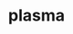 ---
title: "plasma"
layout: cache
categories: [package, develop]
meta: {"versions": ["24.8.7"], "compilers": ["gcc@=11.4.0", "gcc@=9.4.0"], "oss": ["ubuntu20.04", "ubuntu22.04"], "platforms": ["linux"], "targets": ["neoverse_v1", "neoverse_v2", "ppc64le", "x86_64_v3"], "stacks": ["e4s", "e4s-neoverse-v2", "e4s-neoverse_v1", "e4s-power", "root"], "num_specs": 16, "num_specs_by_stack": {"root": 16, "e4s-power": 4, "e4s-neoverse_v1": 4, "e4s-neoverse-v2": 4, "e4s": 4}}
spec_details: [{"hash": "ary76r7o5vnvegm5dnkxujb7j3i4sfkt", "compiler": "gcc@=9.4.0", "versions": ["24.8.7"], "os": "ubuntu20.04", "platform": "linux", "target": "ppc64le", "variants": ["build_system=cmake", "build_type=Release", "generator=make", "~ipo", "~lua", "+shared"], "stacks": ["root", "e4s-power"], "size": "-", "tarball": "https://binaries.spack.io/develop/build_cache/linux-ubuntu20.04-ppc64le/gcc-9.4.0/plasma-24.8.7/linux-ubuntu20.04-ppc64le-gcc-9.4.0-plasma-24.8.7-ary76r7o5vnvegm5dnkxujb7j3i4sfkt.spack"}, {"hash": "dhg43jdfpwchmbi7fqkzdiidurxh3lq7", "compiler": "gcc@=9.4.0", "versions": ["24.8.7"], "os": "ubuntu20.04", "platform": "linux", "target": "ppc64le", "variants": ["build_system=cmake", "build_type=Release", "generator=make", "~ipo", "~lua", "+shared"], "stacks": ["root", "e4s-power"], "size": "-", "tarball": "https://binaries.spack.io/develop/build_cache/linux-ubuntu20.04-ppc64le/gcc-9.4.0/plasma-24.8.7/linux-ubuntu20.04-ppc64le-gcc-9.4.0-plasma-24.8.7-dhg43jdfpwchmbi7fqkzdiidurxh3lq7.spack"}, {"hash": "sfdv3lhjfrkrksdnfioxb4z7vrux2try", "compiler": "gcc@=9.4.0", "versions": ["24.8.7"], "os": "ubuntu20.04", "platform": "linux", "target": "ppc64le", "variants": ["build_system=cmake", "build_type=Release", "generator=make", "~ipo", "~lua", "+shared"], "stacks": ["root", "e4s-power"], "size": "-", "tarball": "https://binaries.spack.io/develop/build_cache/linux-ubuntu20.04-ppc64le/gcc-9.4.0/plasma-24.8.7/linux-ubuntu20.04-ppc64le-gcc-9.4.0-plasma-24.8.7-sfdv3lhjfrkrksdnfioxb4z7vrux2try.spack"}, {"hash": "iv4ef3wc7tbkeodjp5mt6nwk5oiw3npm", "compiler": "gcc@=9.4.0", "versions": ["24.8.7"], "os": "ubuntu20.04", "platform": "linux", "target": "ppc64le", "variants": ["build_system=cmake", "build_type=Release", "generator=make", "~ipo", "~lua", "+shared"], "stacks": ["root", "e4s-power"], "size": "-", "tarball": "https://binaries.spack.io/develop/build_cache/linux-ubuntu20.04-ppc64le/gcc-9.4.0/plasma-24.8.7/linux-ubuntu20.04-ppc64le-gcc-9.4.0-plasma-24.8.7-iv4ef3wc7tbkeodjp5mt6nwk5oiw3npm.spack"}, {"hash": "2jekx6hoyyxqrdyxxhxj5qe4xdzoezyz", "compiler": "gcc@=11.4.0", "versions": ["24.8.7"], "os": "ubuntu22.04", "platform": "linux", "target": "neoverse_v1", "variants": ["build_system=cmake", "build_type=Release", "generator=make", "~ipo", "~lua", "+shared"], "stacks": ["root", "e4s-neoverse_v1"], "size": "-", "tarball": "https://binaries.spack.io/develop/build_cache/linux-ubuntu22.04-neoverse_v1/gcc-11.4.0/plasma-24.8.7/linux-ubuntu22.04-neoverse_v1-gcc-11.4.0-plasma-24.8.7-2jekx6hoyyxqrdyxxhxj5qe4xdzoezyz.spack"}, {"hash": "pftiacsz3jdnpe6zijpd4zaobqylemhl", "compiler": "gcc@=11.4.0", "versions": ["24.8.7"], "os": "ubuntu22.04", "platform": "linux", "target": "neoverse_v1", "variants": ["build_system=cmake", "build_type=Release", "generator=make", "~ipo", "~lua", "+shared"], "stacks": ["root", "e4s-neoverse_v1"], "size": "-", "tarball": "https://binaries.spack.io/develop/build_cache/linux-ubuntu22.04-neoverse_v1/gcc-11.4.0/plasma-24.8.7/linux-ubuntu22.04-neoverse_v1-gcc-11.4.0-plasma-24.8.7-pftiacsz3jdnpe6zijpd4zaobqylemhl.spack"}, {"hash": "v5gtjyp3uc7uwyg6ynnbia4wc5xzmjbe", "compiler": "gcc@=11.4.0", "versions": ["24.8.7"], "os": "ubuntu22.04", "platform": "linux", "target": "neoverse_v1", "variants": ["build_system=cmake", "build_type=Release", "generator=make", "~ipo", "~lua", "+shared"], "stacks": ["root", "e4s-neoverse_v1"], "size": "-", "tarball": "https://binaries.spack.io/develop/build_cache/linux-ubuntu22.04-neoverse_v1/gcc-11.4.0/plasma-24.8.7/linux-ubuntu22.04-neoverse_v1-gcc-11.4.0-plasma-24.8.7-v5gtjyp3uc7uwyg6ynnbia4wc5xzmjbe.spack"}, {"hash": "xjj6mq4ohqhs6356yuhl7j7jj46teelt", "compiler": "gcc@=11.4.0", "versions": ["24.8.7"], "os": "ubuntu22.04", "platform": "linux", "target": "neoverse_v1", "variants": ["build_system=cmake", "build_type=Release", "generator=make", "~ipo", "~lua", "+shared"], "stacks": ["root", "e4s-neoverse_v1"], "size": "-", "tarball": "https://binaries.spack.io/develop/build_cache/linux-ubuntu22.04-neoverse_v1/gcc-11.4.0/plasma-24.8.7/linux-ubuntu22.04-neoverse_v1-gcc-11.4.0-plasma-24.8.7-xjj6mq4ohqhs6356yuhl7j7jj46teelt.spack"}, {"hash": "k2cjkkoi6pkj24qcc4x7f3pnprjpcjbv", "compiler": "gcc@=11.4.0", "versions": ["24.8.7"], "os": "ubuntu22.04", "platform": "linux", "target": "neoverse_v2", "variants": ["build_system=cmake", "build_type=Release", "generator=make", "~ipo", "~lua", "+shared"], "stacks": ["root", "e4s-neoverse-v2"], "size": "-", "tarball": "https://binaries.spack.io/develop/build_cache/linux-ubuntu22.04-neoverse_v2/gcc-11.4.0/plasma-24.8.7/linux-ubuntu22.04-neoverse_v2-gcc-11.4.0-plasma-24.8.7-k2cjkkoi6pkj24qcc4x7f3pnprjpcjbv.spack"}, {"hash": "mvbycz4bxgi7ckfmpbze5i6xcuxb2fvk", "compiler": "gcc@=11.4.0", "versions": ["24.8.7"], "os": "ubuntu22.04", "platform": "linux", "target": "neoverse_v2", "variants": ["build_system=cmake", "build_type=Release", "generator=make", "~ipo", "~lua", "+shared"], "stacks": ["root", "e4s-neoverse-v2"], "size": "-", "tarball": "https://binaries.spack.io/develop/build_cache/linux-ubuntu22.04-neoverse_v2/gcc-11.4.0/plasma-24.8.7/linux-ubuntu22.04-neoverse_v2-gcc-11.4.0-plasma-24.8.7-mvbycz4bxgi7ckfmpbze5i6xcuxb2fvk.spack"}, {"hash": "mgurdqzvbf4wt5kir2fjwakm3diytqbc", "compiler": "gcc@=11.4.0", "versions": ["24.8.7"], "os": "ubuntu22.04", "platform": "linux", "target": "neoverse_v2", "variants": ["build_system=cmake", "build_type=Release", "generator=make", "~ipo", "~lua", "+shared"], "stacks": ["root", "e4s-neoverse-v2"], "size": "-", "tarball": "https://binaries.spack.io/develop/build_cache/linux-ubuntu22.04-neoverse_v2/gcc-11.4.0/plasma-24.8.7/linux-ubuntu22.04-neoverse_v2-gcc-11.4.0-plasma-24.8.7-mgurdqzvbf4wt5kir2fjwakm3diytqbc.spack"}, {"hash": "flevgcv4f2dvxznp7fksnnrr3qttwc5y", "compiler": "gcc@=11.4.0", "versions": ["24.8.7"], "os": "ubuntu22.04", "platform": "linux", "target": "neoverse_v2", "variants": ["build_system=cmake", "build_type=Release", "generator=make", "~ipo", "~lua", "+shared"], "stacks": ["root", "e4s-neoverse-v2"], "size": "-", "tarball": "https://binaries.spack.io/develop/build_cache/linux-ubuntu22.04-neoverse_v2/gcc-11.4.0/plasma-24.8.7/linux-ubuntu22.04-neoverse_v2-gcc-11.4.0-plasma-24.8.7-flevgcv4f2dvxznp7fksnnrr3qttwc5y.spack"}, {"hash": "gxjxkv4r44cmaenb6jtbdvipfxyosefm", "compiler": "gcc@=11.4.0", "versions": ["24.8.7"], "os": "ubuntu22.04", "platform": "linux", "target": "x86_64_v3", "variants": ["build_system=cmake", "build_type=Release", "generator=make", "~ipo", "~lua", "+shared"], "stacks": ["root", "e4s"], "size": "-", "tarball": "https://binaries.spack.io/develop/build_cache/linux-ubuntu22.04-x86_64_v3/gcc-11.4.0/plasma-24.8.7/linux-ubuntu22.04-x86_64_v3-gcc-11.4.0-plasma-24.8.7-gxjxkv4r44cmaenb6jtbdvipfxyosefm.spack"}, {"hash": "i2cszi3dlzoscab4yl47zjp5g6ubhgur", "compiler": "gcc@=11.4.0", "versions": ["24.8.7"], "os": "ubuntu22.04", "platform": "linux", "target": "x86_64_v3", "variants": ["build_system=cmake", "build_type=Release", "generator=make", "~ipo", "~lua", "+shared"], "stacks": ["root", "e4s"], "size": "-", "tarball": "https://binaries.spack.io/develop/build_cache/linux-ubuntu22.04-x86_64_v3/gcc-11.4.0/plasma-24.8.7/linux-ubuntu22.04-x86_64_v3-gcc-11.4.0-plasma-24.8.7-i2cszi3dlzoscab4yl47zjp5g6ubhgur.spack"}, {"hash": "xcuguiqbesu7such3dzkn75b35k6akzl", "compiler": "gcc@=11.4.0", "versions": ["24.8.7"], "os": "ubuntu22.04", "platform": "linux", "target": "x86_64_v3", "variants": ["build_system=cmake", "build_type=Release", "generator=make", "~ipo", "~lua", "+shared"], "stacks": ["root", "e4s"], "size": "-", "tarball": "https://binaries.spack.io/develop/build_cache/linux-ubuntu22.04-x86_64_v3/gcc-11.4.0/plasma-24.8.7/linux-ubuntu22.04-x86_64_v3-gcc-11.4.0-plasma-24.8.7-xcuguiqbesu7such3dzkn75b35k6akzl.spack"}, {"hash": "v4635hbxs4p7tlts4lgc4hemoknutx5a", "compiler": "gcc@=11.4.0", "versions": ["24.8.7"], "os": "ubuntu22.04", "platform": "linux", "target": "x86_64_v3", "variants": ["build_system=cmake", "build_type=Release", "generator=make", "~ipo", "~lua", "+shared"], "stacks": ["root", "e4s"], "size": "-", "tarball": "https://binaries.spack.io/develop/build_cache/linux-ubuntu22.04-x86_64_v3/gcc-11.4.0/plasma-24.8.7/linux-ubuntu22.04-x86_64_v3-gcc-11.4.0-plasma-24.8.7-v4635hbxs4p7tlts4lgc4hemoknutx5a.spack"}]
---